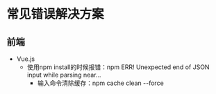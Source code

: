 常见错误解决方案
=====================================

前端
-------------------------------------
* Vue.js
  * 使用npm install的时候报错：npm ERR! Unexpected end of JSON input while parsing near...
    * 输入命令清除缓存：npm cache clean --force